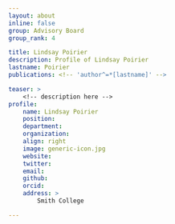 ```yaml
---
layout: about
inline: false
group: Advisory Board
group_rank: 4

title: Lindsay Poirier
description: Profile of Lindsay Poirier
lastname: Poirier
publications: <!-- 'author^=*[lastname]' -->

teaser: >
    <!-- description here -->
profile:
    name: Lindsay Poirier 
    position: 
    department: 
    organization: 
    align: right
    image: generic-icon.jpg
    website: 
    twitter: 
    email: 
    github: 
    orcid: 
    address: >
        Smith College

---
```


<!-- longer bio here -->
